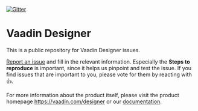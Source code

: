 [![Gitter](https://badges.gitter.im/Join%20Chat.svg)](https://gitter.im/vaadin/designer?utm_source=badge&utm_medium=badge&utm_campaign=pr-badge)

# Vaadin Designer

This is a public repository for Vaadin Designer issues.

[Report an issue](https://github.com/vaadin/designer/issues/new) and fill in the relevant information. Especially the **Steps to reproduce** is important, since it helps us pinpoint and test the issue. If you find issues that are important to you, please vote for them by reacting with :+1:.

For more information about the product itself, please visit the product homepage https://vaadin.com/designer or our [documentation](https://vaadin.com/docs/designer/getting-started/designer-overview.html).
